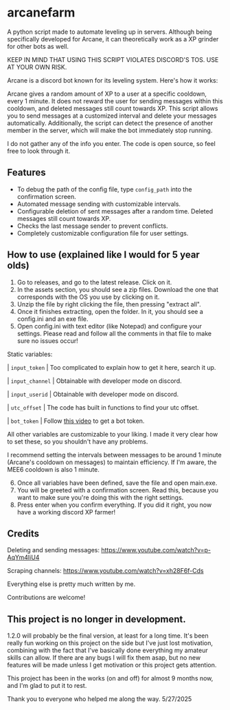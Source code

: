 # arcanefarm
A python script made to automate leveling up in servers. Although being specifically developed for Arcane, it can theoretically work as a XP grinder for other bots as well.

KEEP IN MIND THAT USING THIS SCRIPT VIOLATES DISCORD'S TOS. USE AT YOUR OWN RISK.

Arcane is a discord bot known for its leveling system. Here's how it works:

Arcane gives a random amount of XP to a user at a specific cooldown, every 1 minute. It does not reward the user for sending messages within this cooldown, and deleted messages still count towards XP. This script allows you to send messages at a customized interval and delete your messages automatically. Additionally, the script can detect the presence of another member in the server, which will make the bot immediately stop running.

I do not gather any of the info you enter. The code is open source, so feel free to look through it.

## Features
- To debug the path of the config file, type `config_path` into the confirmation screen.
- Automated message sending with customizable intervals.
- Configurable deletion of sent messages after a random time. Deleted messages still count towards XP.
- Checks the last message sender to prevent conflicts.
- Completely customizable configuration file for user settings.

## How to use (explained like I would for 5 year olds)
1. Go to releases, and go to the latest release. Click on it.
2. In the assets section, you should see a zip files. Download the one that corresponds with the OS you use by clicking on it.
3. Unzip the file by right clicking the file, then pressing "extract all".
4. Once it finishes extracting, open the folder. In it, you should see a config.ini and an exe file.
5. Open config.ini with text editor (like Notepad) and configure your settings. Please read and follow all the comments in that file to make sure no issues occur!

Static variables:

| `input_token`            | Too complicated to explain how to get it here, search it up. 

| `input_channel`       | Obtainable with developer mode on discord. 

| `input_userid`     | Obtainable with developer mode on discord. 

| `utc_offset`       | The code has built in functions to find your utc offset.

| `bot_token` | Follow [this video](https://www.youtube.com/watch?v=mcsbmv7mZus&t=2s) to get a bot token.

All other variables are customizable to your liking. I made it very clear how to set these, so you shouldn't have any problems. 

I recommend setting the intervals between messages to be around 1 minute (Arcane's cooldown on messages) to maintain efficiency. If I'm aware, the MEE6 cooldown is also 1 minute.

6. Once all variables have been defined, save the file and open main.exe.
7. You will be greeted with a confirmation screen. Read this, because you want to make sure you're doing this with the right settings.
8. Press enter when you confirm everything. If you did it right, you now have a working discord XP farmer!


## Credits

Deleting and sending messages: https://www.youtube.com/watch?v=p-AqYm4IiU4

Scraping channels: https://www.youtube.com/watch?v=xh28F6f-Cds

Everything else is pretty much written by me. 

Contributions are welcome!


## This project is no longer in development.
1.2.0 will probably be the final version, at least for a long time. It's been really fun working on this project on the side but I've just lost motivation, combining with the fact that I've basically done everything my amateur skills can allow. If there are any bugs I will fix them asap, but no new features will be made unless I get motivation or this project gets attention.

This project has been in the works (on and off) for almost 9 months now, and I'm glad to put it to rest.


Thank you to everyone who helped me along the way. 5/27/2025

